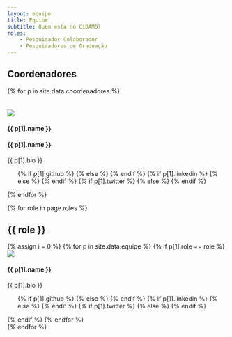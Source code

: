 ```yaml
---
layout: equipe
title: Equipe
subtitle: Quem está no CiDAMO?
roles:
    - Pesquisador Colaborador
    - Pesquisadores de Graduação
---
```


<h2> Coordenadores </h2>
<div class="row">
{% for p in site.data.coordenadores %}
<div class="col-xs-12 col-sm-6 col-md-4">
   <div class="image-flip" >
      <div class="mainflip flip-0">
         <div class="frontside">
               <div class="card">
                  <div class="card-body text-center">
                     <br><br>
                     <img class="img-fluid" src="{{ site.baseurl }}/equipe/{{ p[1].img }}">
                     <h4 class="card-title">{{ p[1].name }}</h4>
                     <a class="btn btn-primary btn-sm"><i class="fa fa-plus"></i></a>
                  </div>
               </div>
         </div>
         <div class="backside">
               <div class="card">
                  <div class="card-body text-center mt-4">
                     <h4 class="card-title">{{ p[1].name }}</h4>
                     <p class="card-text">{{ p[1].bio }}</p>
                     <ul class="list-inline">
                        <div class="card-info">
                           {% if p[1].github %}
                              <a href="https://github.com/{{ p[1].github }}" class="fa fa-2x  fa-github"></a>
                           {% else %}
                              <i class="fa fa-2x fa-github fa-gray"></i>
                           {% endif %}
                           {% if p[1].linkedin %}
                              <a href="https://linkedin.com/in/{{ p[1].linkedin }}" class="fa fa-2x fa-linkedin"></a>
                           {% else %}
                              <i class="fa fa-2x fa-linkedin fa-gray"></i>
                           {% endif %}
                           {% if p[1].twitter %}
                              <a href="https://twitter.com/{{ p[1].twitter }}" class="fa fa-2x fa-twitter"></a>
                           {% else %}
                              <i class="fa fa-2x fa-twitter fa-gray"></i>
                           {% endif %}
                        </div>
                     </ul>
                  </div>
               </div>
         </div>
      </div>
   </div>
</div>
{% endfor %}
</div>


{% for role in page.roles %}
<h2> {{ role }} </h2>
<div class="row">
   {% assign i = 0 %}
   {% for p in site.data.equipe %}
   {% if p[1].role == role %}
<div class="col-xs-12 col-sm-6 col-md-4">
      <div >
         <div>
            <div class="frontside">
                  <div class="card">
                     <div class="card-body text-center">
                        <img class="img-fluid" src="{{ site.baseurl }}/equipe/{{ p[1].img }}">
                        <h4 class="card-title">{{ p[1].name }}</h4>
                        <p class="card-text">{{ p[1].bio }}</p>
                        <ul class="list-inline">
                           <div class="card-info">
                              {% if p[1].github %}
                                 <a href="https://github.com/{{ p[1].github }}" class="fa fa-2x fa-github"></a>
                              {% else %}
                                 <i class="fa fa-2x fa-github fa-gray"></i>
                              {% endif %}
                              {% if p[1].linkedin %}
                                 <a href="https://linkedin.com/in/{{ p[1].linkedin }}" class="fa fa-2x fa-linkedin"></a>
                              {% else %}
                                 <i class="fa fa-2x fa-linkedin fa-gray"></i>
                              {% endif %}
                              {% if p[1].twitter %}
                                 <a href="https://twitter.com/{{ p[1].twitter }}" class="fa fa-2x fa-twitter"></a>
                              {% else %}
                                 <i class="fa fa-2x fa-twitter fa-gray"></i>
                              {% endif %}
                           </div>
                        </ul>
                     </div>
                  </div>
            </div>
         </div>
      </div>
</div>
{% endif %}
   {% endfor %}
</div>
{% endfor %}